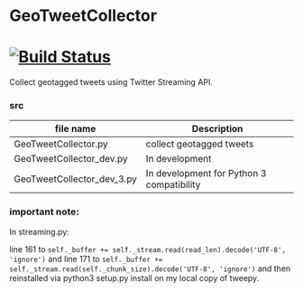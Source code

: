# GeoTweetCollector
[![Build Status](https://travis-ci.org/koitaroh/GeoTweetCollector.svg?branch=master)](https://travis-ci.org/koitaroh/GeoTweetCollector)
=========

Collect geotagged tweets using Twitter Streaming API.

### src

| file name     | Description                    |
| ------------- | ------------------------------ |
| GeoTweetCollector.py | collect geotagged tweets |
| GeoTweetCollector_dev.py | In development |
| GeoTweetCollector_dev_3.py | In development for Python 3 compatibility |

### important note:
In streaming.py:

line 161 to
`self._buffer += self._stream.read(read_len).decode('UTF-8', 'ignore')`
and line 171 to
`self._buffer += self._stream.read(self._chunk_size).decode('UTF-8', 'ignore')`
and then reinstalled via python3 setup.py install on my local copy of tweepy.